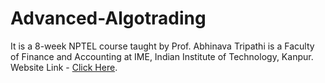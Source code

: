# Advanced-Algotrading
It is a 8-week NPTEL course taught by Prof. Abhinava Tripathi is a Faculty of Finance and Accounting at IME, Indian Institute of Technology, Kanpur. Website Link - [Click Here](https://onlinecourses.nptel.ac.in/noc23_mg119/preview).
